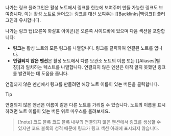 나가는 링크 플러그인은 활성 노트에서 링크를 한눈에 보여주며 만들 가능한 링크도 보여줍니다. 이는 활성 노트로 들어오는 링크를 대신 보여주는 [[Backlinks|백링크]] 플러그인과 유사합니다.

나가는 링크 탭(오른쪽 화살표 아이콘)은 오른쪽 사이드바에 있으며 다음 섹션을 포함합니다:

- **링크**는 활성 노트의 모든 링크를 나열합니다. 링크를 클릭하여 연결된 노트를 엽니다.
- **연결되지 않은 멘션**은 활성 노트에서 다른 보관소 노트의 이름 또는 [[Aliases|별칭]]과 일치하는 텍스트를 나열합니다. 연결되지 않은 멘션은 아직 알지 못했던 링크를 발견하는 데 도움을 줍니다.

연결되지 않은 멘션에서 링크를 만들려면 해당 노트 이름이 있는 버튼을 클릭합니다.

> [!tip]
> 연결되지 않은 멘션은 이름이 같은 다른 노트를 가리킬 수 있습니다. 노트의 이름을 표시하려면 노트 이름이 있는 버튼 위로 마우스를 올려보세요.

> [!note] 코드 블록
> 코드 블록 내부의 연결되지 않은 멘션에서 링크를 생성할 수 있지만 코드 블록의 성격 때문에 링크가 링크 섹션 아래에 표시되지 않습니다.

